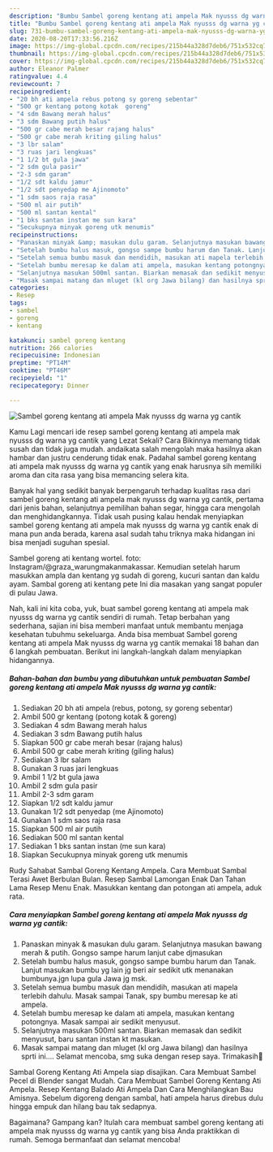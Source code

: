 ```yaml
---
description: "Bumbu Sambel goreng kentang ati ampela Mak nyusss dg warna yg cantik | Bahan Membuat Sambel goreng kentang ati ampela Mak nyusss dg warna yg cantik Yang Lezat Sekali"
title: "Bumbu Sambel goreng kentang ati ampela Mak nyusss dg warna yg cantik | Bahan Membuat Sambel goreng kentang ati ampela Mak nyusss dg warna yg cantik Yang Lezat Sekali"
slug: 731-bumbu-sambel-goreng-kentang-ati-ampela-mak-nyusss-dg-warna-yg-cantik-bahan-membuat-sambel-goreng-kentang-ati-ampela-mak-nyusss-dg-warna-yg-cantik-yang-lezat-sekali
date: 2020-08-20T17:33:56.216Z
image: https://img-global.cpcdn.com/recipes/215b44a328d7deb6/751x532cq70/sambel-goreng-kentang-ati-ampela-mak-nyusss-dg-warna-yg-cantik-foto-resep-utama.jpg
thumbnail: https://img-global.cpcdn.com/recipes/215b44a328d7deb6/751x532cq70/sambel-goreng-kentang-ati-ampela-mak-nyusss-dg-warna-yg-cantik-foto-resep-utama.jpg
cover: https://img-global.cpcdn.com/recipes/215b44a328d7deb6/751x532cq70/sambel-goreng-kentang-ati-ampela-mak-nyusss-dg-warna-yg-cantik-foto-resep-utama.jpg
author: Eleanor Palmer
ratingvalue: 4.4
reviewcount: 7
recipeingredient:
- "20 bh ati ampela rebus potong sy goreng sebentar"
- "500 gr kentang potong kotak  goreng"
- "4 sdm Bawang merah halus"
- "3 sdm Bawang putih halus"
- "500 gr cabe merah besar rajang halus"
- "500 gr cabe merah kriting giling halus"
- "3 lbr salam"
- "3 ruas jari lengkuas"
- "1 1/2 bt gula jawa"
- "2 sdm gula pasir"
- "2-3 sdm garam"
- "1/2 sdt kaldu jamur"
- "1/2 sdt penyedap me Ajinomoto"
- "1 sdm saos raja rasa"
- "500 ml air putih"
- "500 ml santan kental"
- "1 bks santan instan me sun kara"
- "Secukupnya minyak goreng utk menumis"
recipeinstructions:
- "Panaskan minyak &amp; masukan dulu garam. Selanjutnya masukan bawang merah &amp; putih. Gongso sampe harum lanjut cabe djmasukan"
- "Setelah bumbu halus masuk, gongso sampe bumbu harum dan Tanak. Lanjut masukan bumbu yg lain jg beri air sedikit utk menanakan bumbunya.jgn lupa gula Jawa jg msk."
- "Setelah semua bumbu masuk dan mendidih, masukan ati mapela terlebih dahulu. Masak sampai Tanak, spy bumbu meresap ke ati ampela."
- "Setelah bumbu meresap ke dalam ati ampela, masukan kentang potongnya. Masak sampai air sedikit menyusut."
- "Selanjutnya masukan 500ml santan. Biarkan memasak dan sedikit menyusut, baru santan instan kt masukan."
- "Masak sampai matang dan mluget (kl org Jawa bilang) dan hasilnya sprti ini.... Selamat mencoba, smg suka dengan resep saya. Trimakasih🙏"
categories:
- Resep
tags:
- sambel
- goreng
- kentang

katakunci: sambel goreng kentang 
nutrition: 266 calories
recipecuisine: Indonesian
preptime: "PT14M"
cooktime: "PT46M"
recipeyield: "1"
recipecategory: Dinner

---
```



![Sambel goreng kentang ati ampela Mak nyusss dg warna yg cantik](https://img-global.cpcdn.com/recipes/215b44a328d7deb6/751x532cq70/sambel-goreng-kentang-ati-ampela-mak-nyusss-dg-warna-yg-cantik-foto-resep-utama.jpg)

Kamu Lagi mencari ide resep sambel goreng kentang ati ampela mak nyusss dg warna yg cantik yang Lezat Sekali? Cara Bikinnya memang tidak susah dan tidak juga mudah. andaikata salah mengolah maka hasilnya akan hambar dan justru cenderung tidak enak. Padahal sambel goreng kentang ati ampela mak nyusss dg warna yg cantik yang enak harusnya sih memiliki aroma dan cita rasa yang bisa memancing selera kita.

Banyak hal yang sedikit banyak berpengaruh terhadap kualitas rasa dari sambel goreng kentang ati ampela mak nyusss dg warna yg cantik, pertama dari jenis bahan, selanjutnya pemilihan bahan segar, hingga cara mengolah dan menghidangkannya. Tidak usah pusing kalau hendak menyiapkan sambel goreng kentang ati ampela mak nyusss dg warna yg cantik enak di mana pun anda berada, karena asal sudah tahu triknya maka hidangan ini bisa menjadi suguhan spesial.

Sambel goreng ati kentang wortel. foto: Instagram/@graza_warungmakanmakassar. Kemudian setelah harum masukkan ampla dan kentang yg sudah di goreng, kucuri santan dan kaldu ayam. Sambal goreng ati kentang pete Ini dia masakan yang sangat populer di pulau Jawa.


Nah, kali ini kita coba, yuk, buat sambel goreng kentang ati ampela mak nyusss dg warna yg cantik sendiri di rumah. Tetap berbahan yang sederhana, sajian ini bisa memberi manfaat untuk membantu menjaga kesehatan tubuhmu sekeluarga. Anda bisa membuat Sambel goreng kentang ati ampela Mak nyusss dg warna yg cantik memakai 18 bahan dan 6 langkah pembuatan. Berikut ini langkah-langkah dalam menyiapkan hidangannya.

<!--inarticleads1-->

##### Bahan-bahan dan bumbu yang dibutuhkan untuk pembuatan Sambel goreng kentang ati ampela Mak nyusss dg warna yg cantik:

1. Sediakan 20 bh ati ampela (rebus, potong, sy goreng sebentar)
1. Ambil 500 gr kentang (potong kotak &amp; goreng)
1. Sediakan 4 sdm Bawang merah halus
1. Sediakan 3 sdm Bawang putih halus
1. Siapkan 500 gr cabe merah besar (rajang halus)
1. Ambil 500 gr cabe merah kriting (giling halus)
1. Sediakan 3 lbr salam
1. Gunakan 3 ruas jari lengkuas
1. Ambil 1 1/2 bt gula jawa
1. Ambil 2 sdm gula pasir
1. Ambil 2-3 sdm garam
1. Siapkan 1/2 sdt kaldu jamur
1. Gunakan 1/2 sdt penyedap (me Ajinomoto)
1. Gunakan 1 sdm saos raja rasa
1. Siapkan 500 ml air putih
1. Sediakan 500 ml santan kental
1. Sediakan 1 bks santan instan (me sun kara)
1. Siapkan Secukupnya minyak goreng utk menumis


Rudy Sahabat Sambal Goreng Kentang Ampela. Cara Membuat Sambal Terasi Awet Berbulan Bulan. Resep Sambal Lamongan Enak Dan Tahan Lama Resep Menu Enak. Masukkan kentang dan potongan ati ampela, aduk rata. 

<!--inarticleads2-->

##### Cara menyiapkan Sambel goreng kentang ati ampela Mak nyusss dg warna yg cantik:

1. Panaskan minyak &amp; masukan dulu garam. Selanjutnya masukan bawang merah &amp; putih. Gongso sampe harum lanjut cabe djmasukan
1. Setelah bumbu halus masuk, gongso sampe bumbu harum dan Tanak. Lanjut masukan bumbu yg lain jg beri air sedikit utk menanakan bumbunya.jgn lupa gula Jawa jg msk.
1. Setelah semua bumbu masuk dan mendidih, masukan ati mapela terlebih dahulu. Masak sampai Tanak, spy bumbu meresap ke ati ampela.
1. Setelah bumbu meresap ke dalam ati ampela, masukan kentang potongnya. Masak sampai air sedikit menyusut.
1. Selanjutnya masukan 500ml santan. Biarkan memasak dan sedikit menyusut, baru santan instan kt masukan.
1. Masak sampai matang dan mluget (kl org Jawa bilang) dan hasilnya sprti ini.... Selamat mencoba, smg suka dengan resep saya. Trimakasih🙏


Sambal Goreng Kentang Ati Ampela siap disajikan. Cara Membuat Sambel Pecel di Blender sangat Mudah. Cara Membuat Sambel Goreng Kentang Ati Ampela. Resep Kentang Balado Ati Ampela Dan Cara Menghilangkan Bau Amisnya. Sebelum digoreng dengan sambal, hati ampela harus direbus dulu hingga empuk dan hilang bau tak sedapnya. 

Bagaimana? Gampang kan? Itulah cara membuat sambel goreng kentang ati ampela mak nyusss dg warna yg cantik yang bisa Anda praktikkan di rumah. Semoga bermanfaat dan selamat mencoba!
